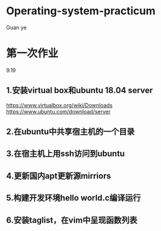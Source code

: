 # Operating-system-practicum
Guan ye

# 第一次作业
9.19

## 1.安装virtual box和ubuntu 18.04 server
https://www.virtualbox.org/wiki/Downloads
https://www.ubuntu.com/download/server

## 2.在ubuntu中共享宿主机的一个目录
## 3.在宿主机上用ssh访问到ubuntu
## 4.更新国内apt更新源mirriors
## 5.构建开发环境hello world.c编译运行
## 6.安装taglist，在vim中呈现函数列表
